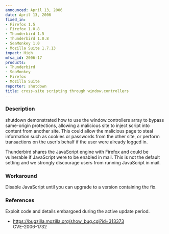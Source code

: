 ```yaml
---
announced: April 13, 2006
date: April 13, 2006
fixed_in:
- Firefox 1.5
- Firefox 1.0.8
- Thunderbird 1.5
- Thunderbird 1.0.8
- SeaMonkey 1.0
- Mozilla Suite 1.7.13
impact: High
mfsa_id: 2006-17
products:
- Thunderbird
- SeaMonkey
- Firefox
- Mozilla Suite
reporter: shutdown
title: cross-site scripting through window.controllers
---
```


<h3>Description</h3>

<p>shutdown demonstrated how to use the window.controllers array
to bypass same-origin protections, allowing a malicious site to
inject script into content from another site. This could allow
the malicious page to steal information such as cookies or
passwords from the other site, or perform transactions on the user's
behalf if the user were already logged in.</p>

<p class="note">Thunderbird shares the JavaScript engine with Firefox
and could be vulnerable if JavaScript were to be enabled in mail. This is not
the default setting and we strongly discourage users from running
JavaScript in mail.</p>

<h3>Workaround</h3>

<p>Disable JavaScript until you can upgrade to a version containing the fix.</p>

<h3>References</h3>

<p>Exploit code and details embargoed during the active update period.</p>

<ul>
<li><a href="https://bugzilla.mozilla.org/show_bug.cgi?id=313373">
https://bugzilla.mozilla.org/show_bug.cgi?id=313373</a><br/>
CVE-2006-1732</li>
</ul>



